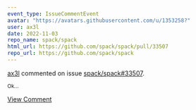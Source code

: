 ```yaml
---
event_type: IssueCommentEvent
avatar: "https://avatars.githubusercontent.com/u/1353258?"
user: ax3l
date: 2022-11-03
repo_name: spack/spack
html_url: https://github.com/spack/spack/pull/33507
repo_url: https://github.com/spack/spack
---
```


<a href='https://github.com/ax3l' target='_blank'>ax3l</a> commented on issue <a href='https://github.com/spack/spack/pull/33507' target='_blank'>spack/spack#33507</a>.

<small>Ok...</small>

<a href='https://github.com/spack/spack/pull/33507' target='_blank'>View Comment</a>